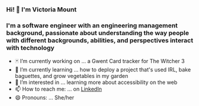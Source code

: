 ### Hi! 👋 I'm Victoria Mount 

<h3>I'm a software engineer with an engineering management background, passionate about understanding the way people with different backgrounds, abilities, and perspectives interact with technology</h3>

- 🃏 I’m currently working on ... a Gwent Card tracker for The Witcher 3
- 🌱 I’m currently learning ... how to deploy a project that's used IRL, bake baguettes, and grow vegetables in my garden
- 🤔 I’m interested in ... learning more about accessibility on the web
- 📫 How to reach me: ... on <a href='https://www.linkedin.com/in/victoria-l-mount/'>LinkedIn</a>
- 😄 Pronouns: ... She/her
